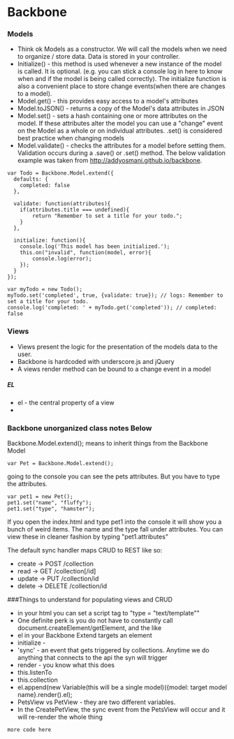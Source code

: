 # Backbone

### Models

* Think ok Models as a constructor. We will call the models when we need to organize / store data. Data is stored in your controller.
* Initialize() - this method is used whenever a new instance of the model is called. It is optional. (e.g. you can stick a console log in here to know when and if the model is being called correctly). The initialize function is also a convenient place to store change events(when there are changes to a model). 
* Model.get() - this provides easy access to a model's attributes
* Model.toJSON() - returns a copy of the Model's data attributes in JSON
* Model.set() - sets a hash containing one or more attributes on the model. If these attributes alter the model you can use a "change" event on the Model as a whole or on individual attributes. .set() is considered best practice when changing models
* Model.validate() - checks the attributes for a model before setting them. Validation occurs during a .save() or .set() method. The below validation example was taken from http://addyosmani.github.io/backbone.

```
var Todo = Backbone.Model.extend({
  defaults: {
    completed: false
  },

  validate: function(attributes){
    if(attributes.title === undefined){
        return "Remember to set a title for your todo.";
    }
  },

  initialize: function(){
    console.log('This model has been initialized.');
    this.on("invalid", function(model, error){
        console.log(error);
    });
  }
});

var myTodo = new Todo();
myTodo.set('completed', true, {validate: true}); // logs: Remember to set a title for your todo.
console.log('completed: ' + myTodo.get('completed')); // completed: false
```


### Views

* Views present the logic for the presentation of the models data to the user. 
* Backbone is hardcoded with underscore.js and jQuery
* A views render method can be bound to a change event in a model

##### EL

* el - the central property of a view
* 



### Backbone unorganized class notes Below

Backbone.Model.extend(); means to inherit things from the Backbone Model

``` 
var Pet = Backbone.Model.extend();
```

going to the console you can see the pets attributes. But you have to type the attributes. 

```
var pet1 = new Pet();
pet1.set("name", "fluffy");
pet1.set("type", "hamster");
```

If you open the index.html and type pet1 into the console it will show you a bunch of weird items. The name and the type fall under attributes. You can view these in cleaner fashion by typing "pet1.attributes"

The default sync handler maps CRUD to REST like so:

* create → POST   /collection
* read → GET   /collection[/id]
* update → PUT   /collection/id
* delete → DELETE   /collection/id


###Things to understand for populating views and CRUD

* in your html you can set a script tag to "type = "text/template""
* One definite perk is you do not have to constantly call document.createElement/getElement, and the like
* el in your Backbone Extend targets an element
* initialize - 
* 'sync' - an event that gets triggered by collections. Anytime we do anything that connects to the api the syn will trigger
* render - you know what this does
* this.listenTo
* this.collection
* el.append(new Variable(this will be a single model)({model: target model name}.render().el);
* PetsView vs PetView - they are two different variables. 
* In the CreatePetView, the sync event from the PetsView will occur and it will re-render the whole thing

```
more code here
```
